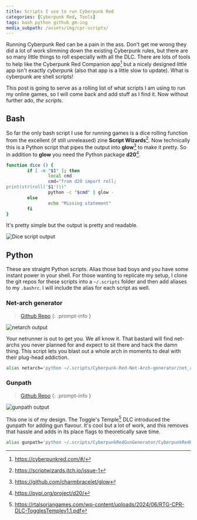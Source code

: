 ```yaml
---
title: Scripts I use to run Cyberpunk Red
categories: [Cyberpunk Red, Tools]
tags: bash python github gm-ing
media_subpath: /assets/img/cpr-scripts/
---
```


Running Cyberpunk Red can be a pain in the ass. Don't get me wrong they did a lot of work slimming down the existing Cyberpunk rules, but there are so many little things to roll especially with all the DLC. There are lots of tools to help like the Cyberpunk Red Companion app[^companion] but a nicely designed little app isn't exactly *cyberpunk* (also that app is a little slow to update). What is cyberpunk are shell scripts!

This post is going to serve as a rolling list of what scripts I am using to run my online games, so I will come back and add stuff as I find it. Now without further ado, *the scripts*.

## Bash

So far the only bash script I use for running games is a dice rolling function from the excellent (if still unreleased) zine **Script Wizards**[^script-wiz]. Now technically this is a Python script that pipes the output into **glow**[^glow] to make it pretty. So in addition to **glow** you need the Python package **d20**[^d20-py].

```bash
function dice () {
        if [ -n "$1" ]; then
                local cmd
                cmd="from d20 import roll;
print(str(roll('$1')))"
                python -c "$cmd" | glow -
        else
                echo "Missing statement"
        fi
}
```

It's pretty simple but the output is pretty and readable.

![Dice script output](dice_script.webp)

## Python

These are straight Python scripts. Alias those bad boys and you have some instant power in your shell. For those wanting to replicate my setup, I clone the git repos for these scripts into a `~/.scripts` folder and then add aliases to my `.bashrc`. I will include the alias for each script as well.

### Net-arch generator

> [Github Repo][net-gen]
{: .prompt-info }

![netarch output](netarch.webp)

Your netrunner is out to get you. We all know it. That bastard will find net-archs you never planned for and expect to sit there and hack the damn thing. This script lets you blast out a whole arch in moments to deal with their plug-head addiction.

```bash
alias netarch='python ~/.scripts/Cyberpunk-Red-Net-Arch-generator/net_arch_gen_2.0.py'
```

### Gunpath

> [Github Repo][gunpath]
{: .prompt-info }

![gunpath output](gunpath.webp)

This one is of my design. The Toggle's Temple[^togs] DLC introduced the gunpath for adding gun flavour. It's cool but a lot of work, and this removes that hassle and adds in its place flags to theoretically save time.

```bash
alias gunpath='python ~/.scripts/CyberpunkRedGunGenerator/CyberpunkRedGunGenerator.py'
```

[^companion]: <https://cyberpunkred.com/#/>
[^script-wiz]: <https://scriptwizards.itch.io/issue-1>
[^d20-py]: <https://pypi.org/project/d20/>
[^glow]: <https://github.com/charmbracelet/glow>
[^togs]: <https://rtalsoriangames.com/wp-content/uploads/2024/06/RTG-CPR-DLC-TogglesTemplev1.1.pdf>

[net-gen]: https://github.com/benjo121ben/Cyberpunk-Red-Net-Arch-generator
[gunpath]: https://github.com/LukeOssevoort/CyberpunkRedGunGenerator
